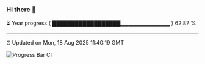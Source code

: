 ### Hi there 👋

⏳ Year progress { ██████████████████▁▁▁▁▁▁▁▁▁▁▁▁ } 62.87 %

---

⏰ Updated on Mon, 18 Aug 2025 11:40:19 GMT

![Progress Bar CI](https://github.com/IshwaranRudhara/GIT-ACTION/workflows/Progress%20Bar%20CI/badge.svg)
